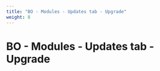 ```yaml
---
title: "BO - Modules - Updates tab - Upgrade"
weight: 8
---
```


# BO - Modules - Updates tab - Upgrade
